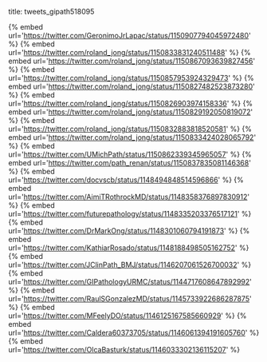 title: tweets_gipath518095

{% embed url='https://twitter.com/GeronimoJrLapac/status/1150907794045972480' %}
{% embed url='https://twitter.com/roland_jong/status/1150833831240511488' %}
{% embed url='https://twitter.com/roland_jong/status/1150867093639827456' %}
{% embed url='https://twitter.com/roland_jong/status/1150857953924329473' %}
{% embed url='https://twitter.com/roland_jong/status/1150827482523873280' %}
{% embed url='https://twitter.com/roland_jong/status/1150826903974158336' %}
{% embed url='https://twitter.com/roland_jong/status/1150829192050819072' %}
{% embed url='https://twitter.com/roland_jong/status/1150832883818520581' %}
{% embed url='https://twitter.com/roland_jong/status/1150833424028065792' %}
{% embed url='https://twitter.com/UMichPath/status/1150862339345965057' %}
{% embed url='https://twitter.com/path_renan/status/1150837835081146368' %}
{% embed url='https://twitter.com/docvscb/status/1148494848514596866' %}
{% embed url='https://twitter.com/AimiTRothrockMD/status/1148358376897830912' %}
{% embed url='https://twitter.com/futurepathology/status/1148335203376517121' %}
{% embed url='https://twitter.com/DrMarkOng/status/1148301060794191873' %}
{% embed url='https://twitter.com/KathiarRosado/status/1148188498505162752' %}
{% embed url='https://twitter.com/JClinPath_BMJ/status/1146207061526700032' %}
{% embed url='https://twitter.com/GIPathologyURMC/status/1144717608647892992' %}
{% embed url='https://twitter.com/RaulSGonzalezMD/status/1145733922686287875' %}
{% embed url='https://twitter.com/MFeelyDO/status/1146125167585660929' %}
{% embed url='https://twitter.com/Caldera60373705/status/1146061394191605760' %}
{% embed url='https://twitter.com/OlcaBasturk/status/1146033302136115207' %}
